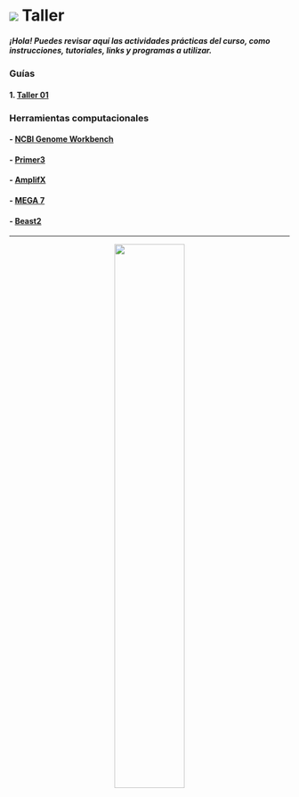 # ![](https://github.com/BIOQ380/Syllabus/blob/master/images/laptop.png?raw=true) Taller

##### ¡Hola! Puedes revisar aquí las actividades prácticas del curso, como instrucciones, tutoriales, links y programas a utilizar.

### Guías

#### 1. [Taller 01]()

### Herramientas computacionales

#### - [NCBI Genome Workbench](https://www.ncbi.nlm.nih.gov/tools/gbench/)

#### - [Primer3](http://primer3.ut.ee)

#### - [AmplifX](http://en.bio-soft.net/pcr/AmplifX.html)

#### - [MEGA 7](https://www.megasoftware.net)

#### - [Beast2](http://www.beast2.org)

---

<p align="center">
<img width="50%" src="https://github.com/BIOQ380/Syllabus/blob/master/images/unab_cbib_horizontal.png?raw=true">
</p>
